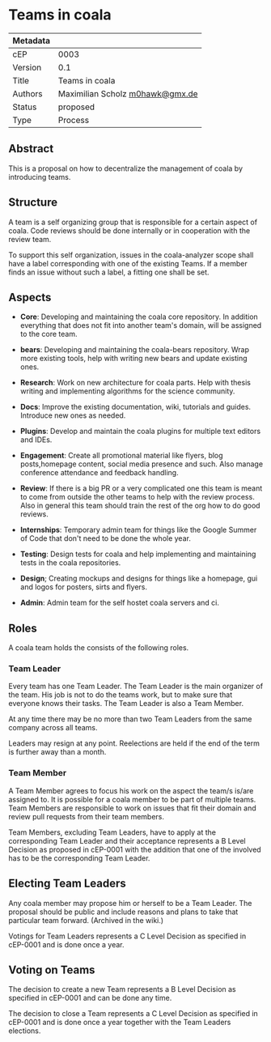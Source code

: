 Teams in coala
==============

|Metadata|                                                             |
|--------|-------------------------------------------------------------|
|cEP     |0003                                                         |
|Version |0.1                                                          |
|Title   |Teams in coala                                               |
|Authors |Maximilian Scholz <m0hawk@gmx.de>                            |
|Status  |proposed                                                     |
|Type    |Process                                                      |


Abstract
--------

This is a proposal on how to decentralize the management of coala by
introducing teams.


Structure
---------

A team is a self organizing group that is responsible for a certain
aspect of coala. Code reviews should be done internally or in
cooperation with the review team.

To support this self organization, issues in the coala-analyzer scope
shall have a label corresponding with one of the existing Teams. If a
member finds an issue without such a label, a fitting one shall be set.


Aspects
-------

- **Core**:
Developing and maintaining the coala core repository.
In addition everything that does not fit into another team's domain,
will be assigned to the core team.

- **bears**:
Developing and maintaining the coala-bears repository. Wrap more
existing tools, help with writing new bears and update existing ones.

- **Research**:
Work on new architecture for coala parts. Help with thesis writing and
implementing algorithms for the science community.

- **Docs**:
Improve the existing documentation, wiki, tutorials and guides.
Introduce new ones as needed.

- **Plugins**:
Develop and maintain the coala plugins for multiple text editors and
IDEs.

- **Engagement**:
Create all promotional material like flyers, blog posts,homepage
content, social media presence and such. Also manage conference
attendance and feedback handling.

- **Review**:
If there is a big PR or a very complicated one this team is meant to
come from outside the other teams to help with the review process.
Also in general this team should train the rest of the org how to do
good reviews.

- **Internships**:
Temporary admin team for things like the Google Summer of Code that
don't need to be done the whole year.

- **Testing**:
Design tests for coala and help implementing and maintaining tests in
the coala repositories.

- **Design**;
Creating mockups and designs for things like a homepage, gui and logos
for posters, sirts and flyers.

- **Admin**:
Admin team for the self hostet coala servers and ci.


Roles
-----

A coala team holds the consists of the following roles.

### Team Leader

Every team has one Team Leader.
The Team Leader is the main organizer of the team. His job is not to do
the teams work, but to make sure that everyone knows their tasks. The
Team Leader is also a Team Member.

At any time there may be no more than two Team Leaders from the same
company across all teams.

Leaders may resign at any point. Reelections are held if the end of the
term is further away than a month.

### Team Member

A Team Member agrees to focus his work on the aspect the team/s is/are
assigned to. It is possible for a coala member to be part of multiple
teams.
Team Members are responsible to work on issues that fit their domain
and review pull requests from their team members.

Team Members, excluding Team Leaders, have to apply at the
corresponding Team Leader and their acceptance represents a B Level
Decision as proposed in cEP-0001 with the addition that one of the
involved has to be the corresponding Team Leader.


Electing Team Leaders
---------------------

Any coala member may propose him or herself to be a Team Leader. The
proposal should be public and include reasons and plans to take that
particular team forward. (Archived in the wiki.)

Votings for Team Leaders represents a C Level Decision as specified in
cEP-0001 and is done once a year.


Voting on Teams
---------------

The decision to create a new Team represents a B Level Decision as
specified in cEP-0001 and can be done any time.

The decision to close a Team represents a C Level Decision as specified
in cEP-0001 and is done once a year together with the Team Leaders
elections.
